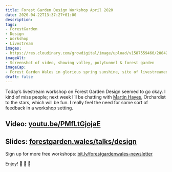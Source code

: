 ```yaml
---
title: Forest Garden Design Workshop April 2020
date: 2020-04-22T13:37:27+01:00
description: 
tags: 
- ForestGarden
- Design
- Workshop
- Livestream
images: 
- https://res.cloudinary.com/growdigital/image/upload/v1587559460/200422-workshop-screenshot.jpg
imageAlt:
- Screenshot of video, showing valley, polytunnel & forest garden
imageCap:
- Forest Garden Wales in glorious spring sunshine, site of livestreamed Design workshop
draft: false
---
```


Today’s livestream workshop on Forest Garden Design seemed to go okay. I kind of miss people; next week I’ll be chatting with [Martin Hayes](https://www.theapplemancan.uk), Orchardist to the stars, which will be fun. I really feel the need for some sort of feedback in a workshop setting.

## Video: [youtu.be/PMfLtGjojaE](https://www.youtube.com/watch?v=PMfLtGjojaE)

## Slides: [forestgarden.wales/talks/design](https://www.forestgarden.wales/talks/design/)

Sign up for more free workshops: [bit.ly/forestgardenwales-newsletter](http://bit.ly/forestgardenwales-newsletter)

Enjoy! 💚 🌳 🙂

